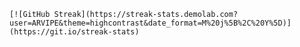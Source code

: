 
    [![GitHub Streak](https://streak-stats.demolab.com?user=ARVIPE&theme=highcontrast&date_format=M%20j%5B%2C%20Y%5D)](https://git.io/streak-stats)
 
